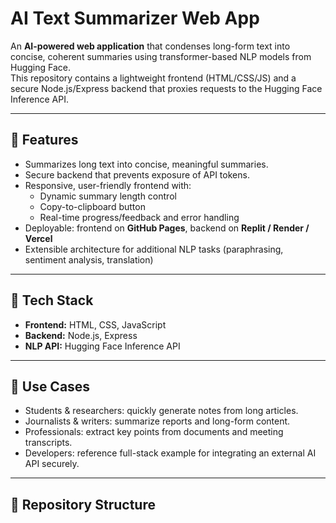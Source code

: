 # AI Text Summarizer Web App

An **AI-powered web application** that condenses long-form text into concise, coherent summaries using transformer-based NLP models from Hugging Face.  
This repository contains a lightweight frontend (HTML/CSS/JS) and a secure Node.js/Express backend that proxies requests to the Hugging Face Inference API.

---

## 🚀 Features
- Summarizes long text into concise, meaningful summaries.
- Secure backend that prevents exposure of API tokens.
- Responsive, user-friendly frontend with:
  - Dynamic summary length control
  - Copy-to-clipboard button
  - Real-time progress/feedback and error handling
- Deployable: frontend on **GitHub Pages**, backend on **Replit / Render / Vercel**
- Extensible architecture for additional NLP tasks (paraphrasing, sentiment analysis, translation)

---

## 🧩 Tech Stack
- **Frontend:** HTML, CSS, JavaScript  
- **Backend:** Node.js, Express  
- **NLP API:** Hugging Face Inference API 

---

## 📝 Use Cases
- Students & researchers: quickly generate notes from long articles.
- Journalists & writers: summarize reports and long-form content.
- Professionals: extract key points from documents and meeting transcripts.
- Developers: reference full-stack example for integrating an external AI API securely.

---

## 🔧 Repository Structure
